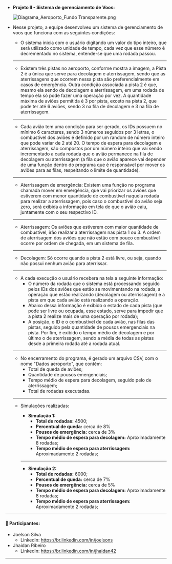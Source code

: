 - **Projeto II - Sistema de gerenciamento de Voos:**

  ![Diagrama_Aeroporto_Fundo Transparente.png](https://s2.loli.net/2022/10/27/7UHe1B8gO62ZxTz.png)

- Nesse projeto, a equipe desenvolveu um sistema de gerenciamento de voos que funciona com as seguintes condições: 
  - O sistema inicia com o usuário digitando um valor do tipo inteiro, que será utilizado como unidade de tempo, cada vez que esse número é decrementado no sistema, entende-se que uma rodada passou.

  _____

  - Existem três pistas no aeroporto, conforme mostra a imagem, a Pista 2 é a única que serve para decolagem e aterrissagem, sendo que as aterrissagens que ocorrem nessa pista são preferencialmente em casos de emergência. Outra condição associada a pista 2 é que, mesmo ela sendo de decolagem e aterrissagem, em uma rodada de tempo ela só pode fazer uma operação por vez. A quantidade máxima de aviões permitida é 3 por pista, exceto na pista 2, que pode ter até 6 aviões, sendo 3 na fila de decolagem e 3 na fila de aterrissagem. 

  _____

  - Cada avião tem uma condição para ser gerado, os IDs possuem no mínimo 6 caracteres, sendo 3 números seguidos por 3 letras, o combustível dos aviões é definido por um random de número inteiro que pode variar de 2 até 20. O tempo de espera para decolagem e aterrissagem, são compostos por um número inteiro que vai sendo incrementado a cada rodada que o avião permanece na fila de decolagem ou aterrissagem (a fila que o avião aparece vai depender de uma função dentro do programa que é responsável por mover os aviões para as filas, respeitando o limite de quantidade). 

  _____

  - Aterrissagem de emergência: Existem uma função no programa chamada mover em emergência, que vai priorizar os aviões que estiverem com menor quantidade de combustível naquela rodada para realizar a aterrissagem, pois caso o combustível do avião seja zero, será exibida a informação em tela de que o avião caiu, juntamente com o seu respectivo ID. 

  _____

  - Aterrissagem: Os aviões que estiverem com maior quantidade de combustível, irão realizar a aterrissagem nas pista 1 ou 3. A ordem de aterrisagem dos aviões que não estão com pouco combustível ocorre por ordem de chegada, em um sistema de fila.

  _____

  - Decolagem: Só ocorre quando a pista 2 está livre, ou seja, quando não possui nenhum avião para aterrissar. 

  ____

  - A cada execução o usuário recebera na tela a seguinte informação: 
    - O número da rodada que o sistema está processando seguido pelos IDs dos aviões que estão se movimentando na rodada, a operação que estão realizando (decolagem ou aterrissagem) e a pista em que cada avião está realizando a operação.  
    - Abaixo dessa informação é exibido o estado de cada pista (que pode ser livre ou ocupada, esse estado, serve para impedir que a pista 2 realize mais de uma operação por rodada); 
    - A posição, o ID e o combustível de cada avião, nas filas das pistas, seguido pela quantidade de pousos emergenciais na pista. Por fim, é exibido o tempo médio de decolagem e por último o de aterrissagem, sendo a média de todas as pistas desde a primeira rodada até a rodada atual. 

  _____

  - No encerramento do programa, é gerado um arquivo CSV, com o nome "Dados aeroporto", que contém: 
    - Total de queda de aviões; 
    - Quantidade de pousos emergenciais; 
    - Tempo médio de espera para decolagem, seguido pelo de aterrissagem; 
    - Total de rodadas executadas.

  ____

  - Simulações realizadas: 

    - **Simulação 1:**
      - **Total de rodadas:** 4500;
      - **Percentual de queda:** cerca de 8%
      - **Pousos de emergência:** cerca de 3%
      - **Tempo médio de espera para decolagem:** Aproximadamente 8 rodadas; 
      - **Tempo médio de espera para aterrissagem:** Aproximadamente 2 rodadas; 

    ____

    - **Simulação 2:**
      - **Total de rodadas:** 6000;
      - **Percentual de queda:** cerca de 7%
      - **Pousos de emergência:** cerca de 5%
      - **Tempo médio de espera para decolagem:** Aproximadamente 8 rodadas; 
      - **Tempo médio de espera para aterrissagem:** Aproximadamente 2 rodadas; 

____

#### :busts_in_silhouette: Participantes:   

- Joelson Silva 
  - Linkedin: https://br.linkedin.com/in/joelsons 
- Jhaidan Ribeiro 
  - Linkedin: https://br.linkedin.com/in/jhaidan42

____





